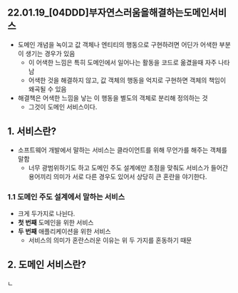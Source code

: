 ## 22.01.19_[04DDD]부자연스러움을해결하는도메인서비스

- 도메인 개념을 녹이고 값 객체나 엔티티의 행동으로 구현하려면 어딘가 어색한 부분이 생기는 경우가 있음
  - 이 어색한 느낌은 특히 도메인에서 일어나는 활동을 코드로 옮겼을때 자주 나타남
  - 어색한 것을 해결하지 않고, 값 객체의 행동을 억지로 구현하면 객체의 책임이 왜곡될 수 있음
- 해결책은 어색한 느낌을 낳는 이 행동을 별도의 객체로 분리해 정의하는 것
  - 그것이 도메인 서비스이다.

## 1. 서비스란?

- 소프트웨어 개발에서 말하는 서비스는 클라이언트를 위해 무언가를 해주는 객체를 말함
  - 너무 광범위하기도 하고 도메인 주도 설계에만 초점을 맞춰도 서비스가 들어간 용어끼리 의미가 서로 다른 경우도 있어서 상당히 큰 혼란을 야기한다.

### 1.1 도메인 주도 설계에서 말하는 서비스

- 크게 두가지로 나뉜다.
- **첫 번째** 도메인을 위한 서비스
- **두 번째** 애플리케이션을 위한 서비스
  - 서비스의 의미가 혼란스러운 이유는 위 두 가지를 혼동하기 때문

## 2. 도메인 서비스란?

ㄴ